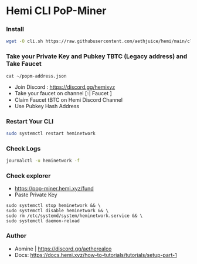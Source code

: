 # Hemi CLI PoP-Miner

### Install
```sh
wget -O cli.sh https://raw.githubusercontent.com/aethjuice/hemi/main/cli.sh && chmod +x cli.sh && ./cli.sh
```

### Take your Private Key and Pubkey TBTC (Legacy address) and Take Faucet
```
cat ~/popm-address.json
```

- Join Discord : https://discord.gg/hemixyz
- Take your faucet on channel [💧| Faucet ]
- Claim Faucet tBTC on Hemi Discord Channel 
- Use Pubkey Hash Address

### Restart Your CLI
```sh
sudo systemctl restart heminetwork
```
### Check Logs
```sh
journalctl -u heminetwork -f
```

### Check explorer
- https://pop-miner.hemi.xyz/fund
- Paste Private Key

```
sudo systemctl stop heminetwork && \
sudo systemctl disable heminetwork && \
sudo rm /etc/systemd/system/heminetwork.service && \
sudo systemctl daemon-reload
```

### Author
- Aomine | https://discord.gg/aetherealco
- Docs: https://docs.hemi.xyz/how-to-tutorials/tutorials/setup-part-1

